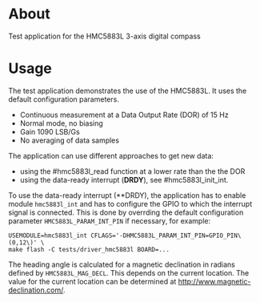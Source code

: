 # About

Test application for the HMC5883L 3-axis digital compass

# Usage

The test application demonstrates the use of the HMC5883L. It uses the
default configuration parameters.

- Continuous measurement at a Data Output Rate (DOR) of 15 Hz
- Normal mode, no biasing
- Gain 1090 LSB/Gs
- No averaging of data samples

The application can use different approaches to get new data:

- using the #hmc5883l_read function at a lower rate than the the DOR
- using the data-ready interrupt (**DRDY**), see #hmc5883l_init_int.

To use the data-ready interrupt (**DRDY), the application has to enable
module `hmc5883l_int` and has to configure the GPIO to which the
interrupt signal is connected. This is done by overrding the default
configuration parameter `HMC5883L_PARAM_INT_PIN` if necessary, for example:

```
USEMODULE=hmc5883l_int CFLAGS='-DHMC5883L_PARAM_INT_PIN=GPIO_PIN\(0,12\)' \
make flash -C tests/driver_hmc5883l BOARD=...
```

The heading angle is calculated for a magnetic declination in radians defined
by `HMC5883L_MAG_DECL`. This depends on the current location. The value for
the current location can be determined at http://www.magnetic-declination.com/.
